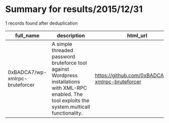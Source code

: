 
# Summary for results/2015/12/31
    
1 records found after deduplication

| full_name | description | html_url | matched_list | matched_count | pushed_at | size | stargazers_count | language | forks_count | vul_ids |
|--------------------------------|--------------------------------------------------------------------------------------------------------------------------------------------------------|---------------------------------------------------|----------------|-----------------|---------------------------|--------|--------------------|------------|---------------|-----------|
| 0xBADCA7/wp-xmlrpc-bruteforcer | A simple threaded password bruteforce tool against Wordpress installations with XML-RPC enabled. The tool exploits the system.multicall functionality. | https://github.com/0xBADCA7/wp-xmlrpc-bruteforcer | ['exploit'] | 1 | 2015-12-31 09:14:58+00:00 | 18 | 17 | Python | 3 | [] |
